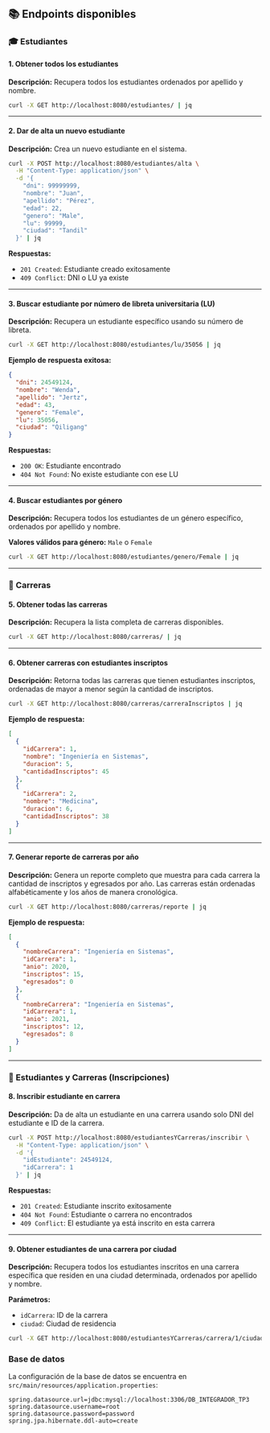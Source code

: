 ## 📚 Endpoints disponibles

### 🎓 Estudiantes

#### 1. Obtener todos los estudiantes
**Descripción:** Recupera todos los estudiantes ordenados por apellido y nombre.

```bash
curl -X GET http://localhost:8080/estudiantes/ | jq
```

---

#### 2. Dar de alta un nuevo estudiante
**Descripción:** Crea un nuevo estudiante en el sistema.

```bash
curl -X POST http://localhost:8080/estudiantes/alta \
  -H "Content-Type: application/json" \
  -d '{
    "dni": 99999999,
    "nombre": "Juan",
    "apellido": "Pérez",
    "edad": 22,
    "genero": "Male",
    "lu": 99999,
    "ciudad": "Tandil"
  }' | jq
```

**Respuestas:**
- `201 Created`: Estudiante creado exitosamente
- `409 Conflict`: DNI o LU ya existe

---

#### 3. Buscar estudiante por número de libreta universitaria (LU)
**Descripción:** Recupera un estudiante específico usando su número de libreta.

```bash
curl -X GET http://localhost:8080/estudiantes/lu/35056 | jq
```

**Ejemplo de respuesta exitosa:**
```json
{
  "dni": 24549124,
  "nombre": "Wenda",
  "apellido": "Jertz",
  "edad": 43,
  "genero": "Female",
  "lu": 35056,
  "ciudad": "Qiligang"
}

```

**Respuestas:**
- `200 OK`: Estudiante encontrado
- `404 Not Found`: No existe estudiante con ese LU

---

#### 4. Buscar estudiantes por género
**Descripción:** Recupera todos los estudiantes de un género específico, ordenados por apellido y nombre.

**Valores válidos para género:** `Male` o `Female`

```bash
curl -X GET http://localhost:8080/estudiantes/genero/Female | jq
```

---

### 📖 Carreras

#### 5. Obtener todas las carreras
**Descripción:** Recupera la lista completa de carreras disponibles.

```bash
curl -X GET http://localhost:8080/carreras/ | jq
```

---

#### 6. Obtener carreras con estudiantes inscriptos
**Descripción:** Retorna todas las carreras que tienen estudiantes inscriptos, ordenadas de mayor a menor según la cantidad de inscriptos.

```bash
curl -X GET http://localhost:8080/carreras/carreraInscriptos | jq
```

**Ejemplo de respuesta:**
```json
[
  {
    "idCarrera": 1,
    "nombre": "Ingeniería en Sistemas",
    "duracion": 5,
    "cantidadInscriptos": 45
  },
  {
    "idCarrera": 2,
    "nombre": "Medicina",
    "duracion": 6,
    "cantidadInscriptos": 38
  }
]
```

---

#### 7. Generar reporte de carreras por año
**Descripción:** Genera un reporte completo que muestra para cada carrera la cantidad de inscriptos y egresados por año. Las carreras están ordenadas alfabéticamente y los años de manera cronológica.

```bash
curl -X GET http://localhost:8080/carreras/reporte | jq
```

**Ejemplo de respuesta:**
```json
[
  {
    "nombreCarrera": "Ingeniería en Sistemas",
    "idCarrera": 1,
    "anio": 2020,
    "inscriptos": 15,
    "egresados": 0
  },
  {
    "nombreCarrera": "Ingeniería en Sistemas",
    "idCarrera": 1,
    "anio": 2021,
    "inscriptos": 12,
    "egresados": 8
  }
]
```

---

### 🔗 Estudiantes y Carreras (Inscripciones)

#### 8. Inscribir estudiante en carrera
**Descripción:** Da de alta un estudiante en una carrera usando solo DNI del estudiante e ID de la carrera.

```bash
curl -X POST http://localhost:8080/estudiantesYCarreras/inscribir \
  -H "Content-Type: application/json" \
  -d '{
    "idEstudiante": 24549124,
    "idCarrera": 1
  }' | jq
```

**Respuestas:**
- `201 Created`: Estudiante inscrito exitosamente
- `404 Not Found`: Estudiante o carrera no encontrados
- `409 Conflict`: El estudiante ya está inscrito en esta carrera

---

#### 9. Obtener estudiantes de una carrera por ciudad
**Descripción:** Recupera todos los estudiantes inscritos en una carrera específica que residen en una ciudad determinada, ordenados por apellido y nombre.

**Parámetros:**
- `idCarrera`: ID de la carrera
- `ciudad`: Ciudad de residencia

```bash
curl -X GET http://localhost:8080/estudiantesYCarreras/carrera/1/ciudad/Paltamo | jq
```

### Base de datos
La configuración de la base de datos se encuentra en `src/main/resources/application.properties`:

```properties
spring.datasource.url=jdbc:mysql://localhost:3306/DB_INTEGRADOR_TP3
spring.datasource.username=root
spring.datasource.password=password
spring.jpa.hibernate.ddl-auto=create
```
